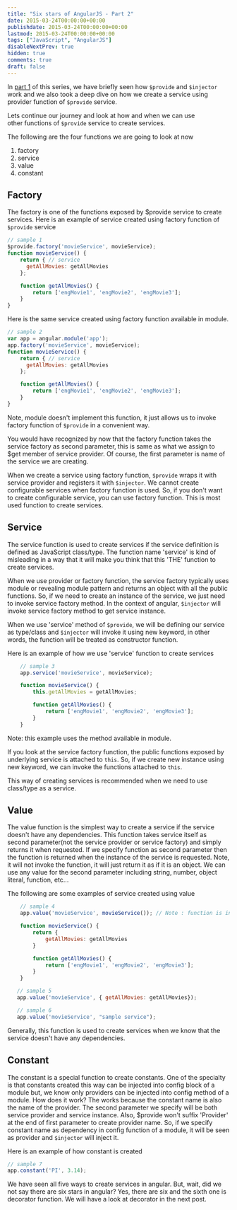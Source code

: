```yaml
---
title: "Six stars of AngularJS - Part 2"
date: 2015-03-24T00:00:00+00:00
publishdate: 2015-03-24T00:00:00+00:00
lastmod: 2015-03-24T00:00:00+00:00
tags: ["JavaScript", "AngularJS"]
disableNextPrev: true
hidden: true
comments: true
draft: false
---
```


<p>In <a href="../six-stars-of-angularjs-part-1" target="_blank">part 1</a>&nbsp;of this series, we have briefly seen how <code>$provide</code> and <code>$injector</code> work and we also took a deep dive on how we create a service using provider function of <code>$provide</code> service.</p><!-- more -->
<p>Lets continue our journey and look at how and when we can&nbsp;use other&nbsp;functions of <code>$provide</code> service to create services.</p>
<p>The following are the four&nbsp;functions we are going to look at now</p>
<ol>
<li>factory</li>
<li>service</li>
<li>value</li>
<li>constant</li>
</ol>
<h2>Factory</h2>
<p>The factory is one of the functions exposed by $provide service to create services. Here is an example of service created using factory function of <code>$provide</code> service</p>

```js
// sample 1
$provide.factory('movieService', movieService);
function movieService() {
    return { // service
      getAllMovies: getAllMovies
    };

    function getAllMovies() {
	    return ['engMovie1', 'engMovie2', 'engMovie3'];
    }
}
```

<p>Here is the same service created using factory function&nbsp;available in module.</p>

```js
// sample 2
var app = angular.module('app');
app.factory('movieService', movieService);
function movieService() {
    return { // service
      getAllMovies: getAllMovies
    };

    function getAllMovies() {
	    return ['engMovie1', 'engMovie2', 'engMovie3'];
    }
}
```

<p>Note, module doesn't implement this function, it just allows us to invoke factory function of <code>$provide</code> in a convenient way.</p>
<p>You would have recognized by now that the factory function takes the service factory as second parameter, this is same as what we assign to $get member of service provider. Of course, the first parameter is name of the service we are creating.</p>
<p>When we create a service using factory function, <code>$provide</code>&nbsp;wraps it with service provider and registers it with <code>$injector</code>. We cannot create configurable services when factory function is used. So, if you don't want to create configurable service, you can use factory function. This is most used function to create services.</p>
<h2>Service&nbsp;</h2>
<p>The service function is used to create services if the service definition is defined as JavaScript class/type. The function name 'service' is kind of misleading in a way that it will make you think that this 'THE' function to create services.</p>
<p>When we use provider or factory function, the service factory typically uses module or revealing module pattern and returns an object with all the public functions. So, if we need to create an instance of the service, we just need to invoke service factory method. In the context of angular, <code>$injector</code> will invoke service factory method to get service instance.</p>
<p>When we use 'service' method of <code>$provide</code>, we will be defining our service as type/class and <code>$injector</code> will invoke it using new keyword, in other words, the function will be treated as constructor function.</p>
<p>Here is an example of how we use 'service' function to create services</p>

```js
    // sample 3
    app.service('movieService', movieService);

    function movieService() {
        this.getAllMovies = getAllMovies;

        function getAllMovies() {
            return ['engMovie1', 'engMovie2', 'engMovie3'];
        }
    }
```

<p>Note: this example uses the method available in module.</p>
<p>If you look at the service factory function, the public functions exposed by underlying service is attached to <code>this</code>. So, if we create new instance using new keyword, we can invoke the functions attached to <code>this</code>.</p>
<p>This way of creating services is recommended when we need to use class/type as a service.&nbsp;</p>
<h2>Value</h2>
<p>The value function is the simplest way to create a service if the service doesn't have any dependencies. This function takes service itself as second parameter(not the service provider or service factory) and simply returns&nbsp;it when requested. If we specify function as second parameter then the function is returned when the instance of the service is requested. Note, it will not invoke the function, it will just return it as if it is an object. We can use any value for the second parameter including string, number, object literal, function, etc...</p>
<p>The following are some&nbsp;examples of service created using value</p>

```js
    // sample 4 
    app.value('movieService', movieService()); // Note : function is invoked

    function movieService() {
        return {
            getAllMovies: getAllMovies
        }

        function getAllMovies() {
            return ['engMovie1', 'engMovie2', 'engMovie3'];
        }
    }

   // sample 5
   app.value('movieService', { getAllMovies: getAllMovies});

   // sample 6
   app.value('movieService', "sample service");
```

<p>Generally, this function is used to create services when we know that the service doesn't have any dependencies.</p>
<h2>Constant</h2>
<p>The constant is a special function to create constants. One of the specialty is that constants created this way can be injected into config block of a module but, we know only providers can be injected into config method of a module. How does it work? The works because the constant name is also the name of the provider. The second parameter we specify will be both service provider and service instance. Also, $provide won't suffix 'Provider' at the end of first parameter to create provider name. So, if we specify constant name as dependency in config function of a module, it will be seen as provider and <code>$injector</code> will inject it.</p>
<p>Here is an example of how constant is created</p>

```js
// sample 7
app.constant('PI', 3.14);
```
<p>We have seen all five ways to create services in angular. But, wait, did we not say there are six stars in angular? Yes, there are six and the sixth one is decorator function. We will have a look at decorator in the next post.</p>